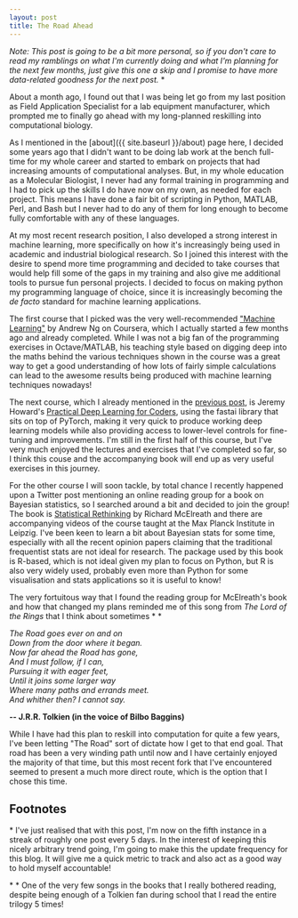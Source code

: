 ```yaml
---
layout: post
title: The Road Ahead
---
```


*Note: This post is going to be a bit more personal, so if you don't care to read my ramblings on what I'm currently doing and what I'm planning for the next few months, just give this one a skip and I promise to have more data-related goodness for the next post.* \*

About a month ago, I found out that I was being let go from my last position as Field Application Specialist for a lab equipment manufacturer, which prompted me to finally go ahead with my long-planned reskilling into computational biology.

As I mentioned in the [about]({{ site.baseurl }}/about) page here, I decided some years ago that I didn't want to be doing lab work at the bench full-time for my whole career and started to embark on projects that had increasing amounts of computational analyses. But, in my whole education as a Molecular Biologist, I never had any formal training in programming and I had to pick up the skills I do have now on my own, as needed for each project. This means I have done a fair bit of scripting in Python, MATLAB, Perl, and Bash but I never had to do any of them for long enough to become fully comfortable with any of these languages.

At my most recent research position, I also developed a strong interest in machine learning, more specifically on how it's increasingly being used in academic and industrial biological research. So I joined this interest with the desire to spend more time programming and decided to take courses that would help fill some of the gaps in my training and also give me additional tools to pursue fun personal projects. I decided to focus on making python my programming language of choice, since it is increasingly becoming the *de facto* standard for machine learning applications.

The first course that I picked was the very well-recommended ["Machine Learning"](https://www.coursera.org/learn/machine-learning) by Andrew Ng on Coursera, which I actually started a few months ago and already completed. While I was not a big fan of the programming exercises in Octave/MATLAB, his teaching style based on digging deep into the maths behind the various techniques shown in the course was a great way to get a good understanding of how lots of fairly simple calculations can lead to the awesome results being produced with machine learning techniques nowadays!

The next course, which I already mentioned in the [previous post](ImageClassFastAI), is Jeremy Howard's [Practical Deep Learning for Coders](https://course.fast.ai/), using the fastai library that sits on top of PyTorch, making it very quick to produce working deep learning models while also providing access to lower-level controls for fine-tuning and improvements. I'm still in the first half of this course, but I've very much enjoyed the lectures and exercises that I've completed so far, so I think this couse and the accompanying book will end up as very useful exercises in this journey.

For the other course I will soon tackle, by total chance I recently happened upon a Twitter post mentioning an online reading group for a book on Bayesian statistics, so I searched around a bit and decided to join the group! The book is [Statistical Rethinking](https://github.com/rmcelreath/statrethinking_winter2019) by Richard McElreath and there are accompanying videos of the course taught at the Max Planck Institute in Leipzig. I've been keen to learn a bit about Bayesian stats for some time, especially with all the recent opinion papers claiming that the traditional frequentist stats are not ideal for research. The package used by this book is R-based, which is not ideal given my plan to focus on Python, but R is also very widely used, probably even more than Python for some visualisation and stats applications so it is useful to know!

The very fortuitous way that I found the reading group for McElreath's book and how that changed my plans reminded me of this song from *The Lord of the Rings* that I think about sometimes \* \*

*The Road goes ever on and on*<br/>
*Down from the door where it began.*<br/>
*Now far ahead the Road has gone,*<br/>
*And I must follow, if I can,*<br/>
*Pursuing it with eager feet,*<br/>
*Until it joins some larger way*<br/>
*Where many paths and errands meet.*<br/>
*And whither then? I cannot say.*<br/>

**-- J.R.R. Tolkien (in the voice of Bilbo Baggins)**

While I have had this plan to reskill into computation for quite a few years, I've been letting "The Road" sort of dictate how I get to that end goal. That road has been a very winding path until now and I have certainly enjoyed the majority of that time, but this most recent fork that I've encountered seemed to present a much more direct route, which is the option that I chose this time.

## Footnotes
\* I've just realised that with this post, I'm now on the fifth instance in a streak of roughly one post every 5 days. In the interest of keeping this nicely arbitrary trend going, I'm going to make this the update frequency for this blog. It will give me a quick metric to track and also act as a good way to hold myself accountable!

\* \* One of the very few songs in the books that I really bothered reading, despite being enough of a Tolkien fan during school that I read the entire trilogy 5 times!
